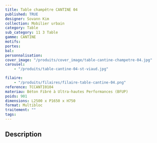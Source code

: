 ```yaml
---
title: Table champêtre CANTINE 04
published: TRUE
designer: Sovann Kim
collection: Mobilier urbain
category: Table
sub_category: 11 3 Table
gamme: CANTINE
motifs:
portes:
bal:
personnalisation:
cover_image: "/produits/cover_image/table-cantine-champetre-04.jpg"
carousel:
    - "/produits/table-cantine-04-st-viaud.jpg"

filaire:
    - "/produits/filaires/filaire-table-cantine-04.png"
reference: TCCANTI0104
materiau: Béton Fibré à Ultra-hautes Performances (BFUP)
poids: 901
dimensions: L2500 x P1650 x H750
format: Multibloc
traitement: ""
tags:
---
```


## Description
